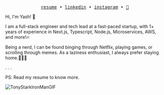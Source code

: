 <p align="center">
  <samp>
    <a href="https://docs.google.com/document/d/1tlF579BJ-1orBawwig7kHkgoyvqzgvFix_B0W1duP8Q/edit?usp=sharing">resume</a> •
    <a href="https://www.linkedin.com/in/yash-sonalia">linkedin</a> •
    <a href="https://instagram.com/sonaliayash">instagram</a> •
<!--     <a href="https://stackoverflow.com/users/14563463/yash-sonalia">stackoverflow</a> • -->
    <a href="https://linktr.ee/sonaliayash">🌲</a>
  </samp>
</p>


Hi, I'm Yash! 👋

I am a full-stack engineer and tech lead at a fast-paced startup, with 1+ years of experience in Next.js, Typescript, Node.js, Microservices, AWS, and more!🔥


Being a nerd, I can be found binging through Netflix, playing games, or scrolling through memes. As a laziness enthusiast, I always prefer staying home.💆🏼‍♂️


.
.
.


PS: Read my resume to know more.

![TonyStarkIronManGIF](https://github.com/mr-sonalia/mr-sonalia/assets/53109900/f5084a9c-ee4d-4021-8d75-6d1e468803a4)



